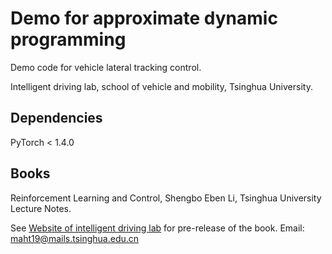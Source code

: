 # Demo for approximate dynamic programming

Demo code for vehicle lateral tracking control.

Intelligent driving lab, school of vehicle and mobility, Tsinghua University.

## Dependencies
PyTorch < 1.4.0
## Books
Reinforcement Learning and Control, Shengbo Eben Li, Tsinghua University Lecture Notes.

See [Website of intelligent driving lab](http://www.idlab-tsinghua.com/thulab/labweb/publications.html) for pre-release of the book.
Email: maht19@mails.tsinghua.edu.cn



